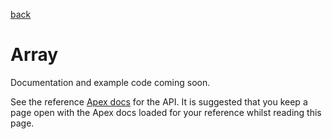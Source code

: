 [back](../../README.md)
# Array
Documentation and example code coming soon.

See the reference [Apex docs](SfApexDocs/index.html) for the API. It is suggested that you keep a page open
with the Apex docs loaded for your reference whilst reading this page.
